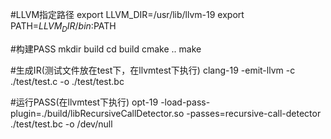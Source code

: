 #LLVM指定路径
export LLVM_DIR=/usr/lib/llvm-19
export PATH=$LLVM_DIR/bin:$PATH

#构建PASS
mkdir build
cd build
cmake ..
make

#生成IR(测试文件放在test下，在llvmtest下执行)
clang-19 -emit-llvm -c ./test/test.c -o ./test/test.bc

#运行PASS(在llvmtest下执行)
opt-19 -load-pass-plugin=./build/libRecursiveCallDetector.so -passes=recursive-call-detector ./test/test.bc -o /dev/null